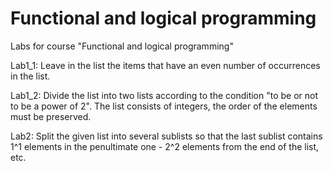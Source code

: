 # Functional and logical programming
Labs for course "Functional and logical programming"

Lab1_1: Leave in the list the items that have an even number of occurrences in the list.

Lab1_2: Divide the list into two lists according to the condition "to be or not to be a power of 2". The list consists of integers, the order of the elements must be preserved.

Lab2: Split the given list into several sublists so that the last sublist contains 1^1 elements in the penultimate one - 2^2 elements from the end of the list, etc.
